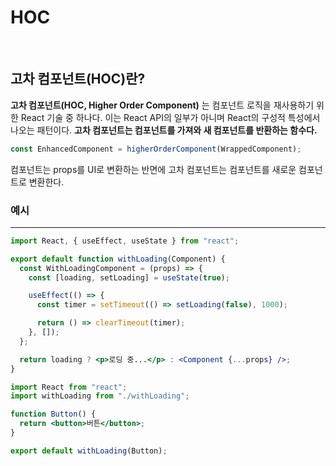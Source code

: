 # HOC

<br />

## 고차 컴포넌트(HOC)란?

**고차 컴포넌트(HOC, Higher Order Component)** 는 컴포넌트 로직을 재사용하기 위한 React 기술 중 하나다. 이는 React API의 일부가 아니며 React의 구성적 특성에서 나오는 패턴이다. **고차 컴포넌트는 컴포넌트를 가져와 새 컴포넌트를 반환하는 함수다.**

```jsx
const EnhancedComponent = higherOrderComponent(WrappedComponent);
```

컴포넌트는 props를 UI로 변환하는 반면에 고차 컴포넌트는 컴포넌트를 새로운 컴포넌트로 변환한다.

### 예시

---

```jsx
import React, { useEffect, useState } from "react";

export default function withLoading(Component) {
  const WithLoadingComponent = (props) => {
    const [loading, setLoading] = useState(true);

    useEffect(() => {
      const timer = setTimeout(() => setLoading(false), 1000);

      return () => clearTimeout(timer);
    }, []);
  };

  return loading ? <p>로딩 중...</p> : <Component {...props} />;
}
```

```jsx
import React from "react";
import withLoading from "./withLoading";

function Button() {
  return <button>버튼</button>;
}

export default withLoading(Button);
```
